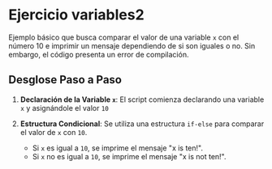 # Ejercicio variables2

Ejemplo básico que busca comparar el valor de una variable `x` con el número 10 e
imprimir un mensaje dependiendo de si son iguales o no. Sin embargo, el código presenta
un error de compilación.

## Desglose Paso a Paso

1. **Declaración de la Variable `x`**: El script comienza declarando una variable
`x` y asignándole el valor `10`

2. **Estructura Condicional**: Se utiliza una estructura `if-else` para comparar
el valor de `x` con `10`.

   - Si `x` es igual a `10`, se imprime el mensaje "x is ten!".
   - Si `x` no es igual a `10`, se imprime el mensaje "x is not ten!".
